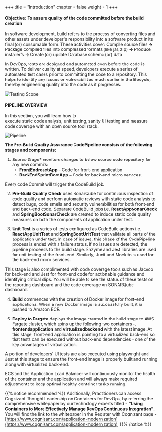 +++
title = "Introduction"
chapter = false
weight = 1
+++

#### Objective: To assure quality of the code committed before the build creation

In software development, build refers to the process of converting files and other assets under developer's responsibility into a software product in its final (or) consumable form. These activities cover:
Compile source files **->** Package compiled files into compressed formats (like jar, zip) **->** Produce installer’s **->** Create (or) update Database schema (or) data


In DevOps, tests are designed and automated even before the code is written. To deliver quality at speed, developers execute a series of automated test cases prior to committing the code to a repository. This helps to identify any issues or vulnerabilities much earlier in the lifecycle, thereby engineering quality into the code as it progresses.

![Testing Scope](/images/module1/Module_1.png)


#### PIPELINE OVERVIEW

In this section, you will learn how to execute static code analysis, unit testing, sanity UI testing and measure code coverage with an open source tool stack.  

![Pipeline](/images/module1/module1_pipeline.png)

**The Pre-Build Quality Assurance CodePipeline consists of the following stages and components:**
1. *Source Stage** monitors changes to below source code repository for any new commits:
    - **FrontEndreactApp** – Code for front-end application
    - **BackEndSprintBootApp** – Code for back-end micro services. 
    
Every code Commit will trigger the CodeBuild job. 


2.	**Pre-Build Quality Check** uses SonarQube for continuous inspection of code quality and perform automatic reviews with static code analysis to detect bugs, code smells and security vulnerabilities for both front-end and back-end code. 
Separate CodeBuild jobs i.e. **ReactAppSonarCheck** and **SpringBootSonarCheck** are created to induce static code quality measures on both the components of application under test.

3.	**Unit Test** is a series of tests configured as CodeBuild actions i.e. **ReactAppUnitTest** and **SpringBootUnitTest** that validate all parts of the application under test. In case of issues, this phase of the CodePipeline process is ended with a failure status. If no issues are detected, the pipeline proceeds to the build stage.
Enzyme and Jest libraries are used for unit testing of the front-end. Similarly, Junit and Mockito is used for the back-end micro services.  

This stage is also complimented with code coverage tools such as Jacoco for back-end and Jest for front-end code for actionable guidance and identifying critical slips. You will be able to see the status of these tests on the reporting dashboard and the code coverage on SONARQube dashboard.

4.	**Build** commences with the creation of Docker image for front-end applications. When a new Docker image is successfully built, it is pushed to Amazon ECR.

5.	**Deploy to Fargate** deploys the image created in the build stage to AWS Fargate cluster, which spins up the following two containers -. **frontendapplication** and **virtualizedbackend** with the latest image.
At this stage, front-end application is pointing to a virtualized back-end so that tests can be executed without back-end dependencies - one of the key advantages of virtualization.

A portion of developers’ UI tests are also executed using playwright and Jest at this stage to ensure the front-end image is properly built and running along with virtualized back-end.

ECS and the Application Load Balancer will continuously monitor the health of the container and the application and will always make required adjustments to keep optimal healthy container tasks running. 

{{% notice recommended %}} 
Additionally, Practitioners can access Cognizant Thought Leadership on Containers for DevOps, by referring the comprehensive whitepaper by our technology experts titled - **“Using Containers to More Effectively Manage DevOps Continuous Integration”**. You will find the link to the whitepaper in the Register with Cognizant page - [https://www.cognizant.com/application-modernization](https://www.cognizant.com/application-modernization).
{{% /notice %}}



